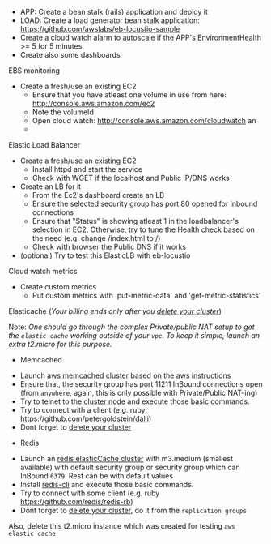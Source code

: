 * APP: Create a bean stalk (rails) application and deploy it
* LOAD: Create a load generator bean stalk application: https://github.com/awslabs/eb-locustio-sample
* Create a cloud watch alarm to autoscale if the APP's EnvironmentHealth >= 5 for 5 minutes
* Create also some dashboards

EBS monitoring
* Create a fresh/use an existing EC2
  - Ensure that you have atleast one volume in use from here: http://console.aws.amazon.com/ec2
  - Note the volumeId 
  - Open cloud watch: http://console.aws.amazon.com/cloudwatch an
  - 
Elastic Load Balancer
* Create a fresh/use an existing EC2
  - Install httpd and start the service
  - Check with WGET if the localhost and Public IP/DNS works
* Create an LB for it
  - From the Ec2's dashboard create an LB
  - Ensure the selected security group has port 80 opened for inbound connections
  - Ensure that "Status" is showing atleast 1 in the loadbalancer's selection in EC2.
    Otherwise, try to tune the Health check based on the need (e.g. change /index.html to /)
  - Check with browser the Public DNS if it works  
* (optional) Try to test this ElasticLB with eb-locustio

Cloud watch metrics
* Create custom metrics
  - Put custom metrics with 'put-metric-data' and 'get-metric-statistics'
  
Elasticache (*Your billing ends only after you [delete your cluster](http://docs.aws.amazon.com/AmazonElastiCache/latest/UserGuide/GettingStarted.DeleteCacheCluster.html)*)

Note: _One should go through the complex Private/public NAT setup to get the `elastic cache` working outside of your `vpc`. To keep it simple, launch an extra t2.micro for this purpose._
* Memcached
 - Launch [aws memcached cluster](https://console.aws.amazon.com/elasticache/) based on the [aws instructions](http://docs.aws.amazon.com/AmazonElastiCache/latest/UserGuide/GettingStarted.CreateCluster.html)
 - Ensure that, the security group has port 11211 InBound connections open (from `anywhere`, again, this is only possible with Private/Public NAT-ing)
 - Try to telnet to the [cluster node](http://docs.aws.amazon.com/AmazonElastiCache/latest/UserGuide/GettingStarted.ConnectToCacheNode.html) and execute those basic commands.
 - Try to connect with a client (e.g. ruby: https://github.com/petergoldstein/dalli)
 - Dont forget to [delete your cluster](http://docs.aws.amazon.com/AmazonElastiCache/latest/UserGuide/GettingStarted.DeleteCacheCluster.html)
* Redis
 - Launch an [redis elasticCache cluster](http://docs.aws.amazon.com/AmazonElastiCache/latest/UserGuide/GettingStarted.CreateCluster.html) with m3.medium (smallest available) with default security group or security group which can InBound `6379`. Rest can be with default values
 - Install [redis-cli](http://docs.aws.amazon.com/AmazonElastiCache/latest/UserGuide/GettingStarted.ConnectToCacheNode.html#GettingStarted.ConnectToCacheNode.Redis) and execute those basic commands.
 - Try to connect with some client (e.g. ruby https://github.com/redis/redis-rb)
 - Dont forget to [delete your cluster](http://docs.aws.amazon.com/AmazonElastiCache/latest/UserGuide/GettingStarted.DeleteCacheCluster.html), do it from the `replication groups`
 
Also, delete this t2.micro instance which was created for testing `aws elastic cache`

